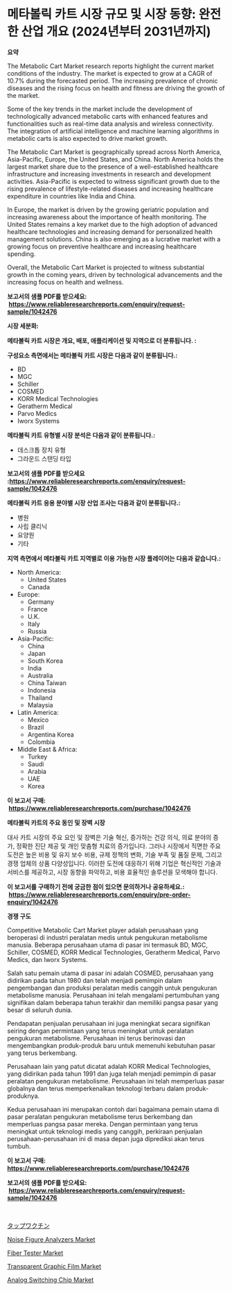<p><h1>메타볼릭 카트 시장 규모 및 시장 동향: 완전한 산업 개요 (2024년부터 2031년까지)</h1></p><p><strong>요약</strong></p>
<p><p>The Metabolic Cart Market research reports highlight the current market conditions of the industry. The market is expected to grow at a CAGR of 10.7% during the forecasted period. The increasing prevalence of chronic diseases and the rising focus on health and fitness are driving the growth of the market. </p><p>Some of the key trends in the market include the development of technologically advanced metabolic carts with enhanced features and functionalities such as real-time data analysis and wireless connectivity. The integration of artificial intelligence and machine learning algorithms in metabolic carts is also expected to drive market growth.</p><p>The Metabolic Cart Market is geographically spread across North America, Asia-Pacific, Europe, the United States, and China. North America holds the largest market share due to the presence of a well-established healthcare infrastructure and increasing investments in research and development activities. Asia-Pacific is expected to witness significant growth due to the rising prevalence of lifestyle-related diseases and increasing healthcare expenditure in countries like India and China.</p><p>In Europe, the market is driven by the growing geriatric population and increasing awareness about the importance of health monitoring. The United States remains a key market due to the high adoption of advanced healthcare technologies and increasing demand for personalized health management solutions. China is also emerging as a lucrative market with a growing focus on preventive healthcare and increasing healthcare spending.</p><p>Overall, the Metabolic Cart Market is projected to witness substantial growth in the coming years, driven by technological advancements and the increasing focus on health and wellness.</p></p>
<p><strong>보고서의 샘플 PDF를 받으세요: &nbsp;<a href="https://www.reliableresearchreports.com/enquiry/request-sample/1042476">https://www.reliableresearchreports.com/enquiry/request-sample/1042476</a></strong></p>
<p><strong>시장 세분화:</strong></p>
<p><strong> 메타볼릭 카트 시장은 개요, 배포, 애플리케이션 및 지역으로 더 분류됩니다. :</strong></p>
<p><strong>구성요소 측면에서는 메타볼릭 카트 시장은 다음과 같이 분류됩니다.:</strong></p>
<p><ul><li>BD</li><li>MGC</li><li>Schiller</li><li>COSMED</li><li>KORR Medical Technologies</li><li>Geratherm Medical</li><li>Parvo Medics</li><li>Iworx Systems</li></ul></p>
<p><strong> 메타볼릭 카트 유형별 시장 분석은 다음과 같이 분류됩니다.:</strong></p>
<p><ul><li>데스크톱 장치 유형</li><li>그라운드 스탠딩 타입</li></ul></p>
<p><strong>보고서의 샘플 PDF를 받으세요 :<a href="https://www.reliableresearchreports.com/enquiry/request-sample/1042476">https://www.reliableresearchreports.com/enquiry/request-sample/1042476</a></strong></p>
<p><strong> 메타볼릭 카트 응용 분야별 시장 산업 조사는 다음과 같이 분류됩니다.:</strong></p>
<p><ul><li>병원</li><li>사립 클리닉</li><li>요양원</li><li>기타</li></ul></p>
<p><strong>지역 측면에서 메타볼릭 카트 지역별로 이용 가능한 시장 플레이어는 다음과 같습니다.:</strong></p>
<p><ul>
    <li>
        North America:
        <ul>
            <li>United States</li>
            <li>Canada</li>
        </ul>
    </li>
    <li>
        Europe:
        <ul>
            <li>Germany</li>
            <li>France</li>
            <li>U.K.</li>
            <li>Italy</li>
            <li>Russia</li>
        </ul>
    </li>
    <li>
        Asia-Pacific:
        <ul>
            <li>China</li>
            <li>Japan</li>
            <li>South Korea</li>
            <li>India</li>
            <li>Australia</li>
            <li>China Taiwan</li>
            <li>Indonesia</li>
            <li>Thailand</li>
            <li>Malaysia</li>
        </ul>
    </li>
    <li>
        Latin America:
        <ul>
            <li>Mexico</li>
            <li>Brazil</li>
            <li>Argentina Korea</li>
            <li>Colombia</li>
        </ul>
    </li>
    <li>
        Middle East & Africa:
        <ul>
            <li>Turkey</li>
            <li>Saudi</li>
            <li>Arabia</li>
            <li>UAE</li>
            <li>Korea</li>
        </ul>
    </li>
    </ul></p>
<p><strong>이 보고서 구매: &nbsp;<a href="https://www.reliableresearchreports.com/purchase/1042476">https://www.reliableresearchreports.com/purchase/1042476</a></strong></p>
<p><strong>메타볼릭 카트의 주요 동인 및 장벽 시장</strong></p>
<p><p>대사 카트 시장의 주요 요인 및 장벽은 기술 혁신, 증가하는 건강 의식, 의료 분야의 증가, 정확한 진단 제공 및 개인 맞춤형 치료의 증가입니다. 그러나 시장에서 직면한 주요 도전은 높은 비용 및 유지 보수 비용, 규제 정책의 변화, 기술 부족 및 품질 문제, 그리고 경쟁 업체의 상품 다양성입니다. 이러한 도전에 대응하기 위해 기업은 혁신적인 기술과 서비스를 제공하고, 시장 동향을 파악하고, 비용 효율적인 솔루션을 모색해야 합니다.</p></p>
<p><strong>이 보고서를 구매하기 전에 궁금한 점이 있으면 문의하거나 공유하세요.: &nbsp;<a href="https://www.reliableresearchreports.com/enquiry/pre-order-enquiry/1042476">https://www.reliableresearchreports.com/enquiry/pre-order-enquiry/1042476</a></strong></p>
<p><strong>경쟁 구도</strong></p>
<p><p>Competitive Metabolic Cart Market player adalah perusahaan yang beroperasi di industri peralatan medis untuk pengukuran metabolisme manusia. Beberapa perusahaan utama di pasar ini termasuk BD, MGC, Schiller, COSMED, KORR Medical Technologies, Geratherm Medical, Parvo Medics, dan Iworx Systems.</p><p>Salah satu pemain utama di pasar ini adalah COSMED, perusahaan yang didirikan pada tahun 1980 dan telah menjadi pemimpin dalam pengembangan dan produksi peralatan medis canggih untuk pengukuran metabolisme manusia. Perusahaan ini telah mengalami pertumbuhan yang signifikan dalam beberapa tahun terakhir dan memiliki pangsa pasar yang besar di seluruh dunia.</p><p>Pendapatan penjualan perusahaan ini juga meningkat secara signifikan seiring dengan permintaan yang terus meningkat untuk peralatan pengukuran metabolisme. Perusahaan ini terus berinovasi dan mengembangkan produk-produk baru untuk memenuhi kebutuhan pasar yang terus berkembang.</p><p>Perusahaan lain yang patut dicatat adalah KORR Medical Technologies, yang didirikan pada tahun 1991 dan juga telah menjadi pemimpin di pasar peralatan pengukuran metabolisme. Perusahaan ini telah memperluas pasar globalnya dan terus memperkenalkan teknologi terbaru dalam produk-produknya.</p><p>Kedua perusahaan ini merupakan contoh dari bagaimana pemain utama di pasar peralatan pengukuran metabolisme terus berkembang dan memperluas pangsa pasar mereka. Dengan permintaan yang terus meningkat untuk teknologi medis yang canggih, perkiraan penjualan perusahaan-perusahaan ini di masa depan juga diprediksi akan terus tumbuh.</p></p>
<p><strong>이 보고서 구매: &nbsp; <a href="https://www.reliableresearchreports.com/purchase/1042476">https://www.reliableresearchreports.com/purchase/1042476</a></strong></p>
<p><strong>보고서의 샘플 PDF를 받으세요: &nbsp;<a href="https://www.reliableresearchreports.com/enquiry/request-sample/1042476">https://www.reliableresearchreports.com/enquiry/request-sample/1042476</a></strong><strong></strong></p>
<p>&nbsp;</p>
<p><p><a href="https://medium.com/@evekerluke2023/dtap%E3%83%AF%E3%82%AF%E3%83%81%E3%83%B3%E5%B8%82%E5%A0%B4%E3%81%AE%E6%8C%87%E6%A8%99%E3%81%AE%E3%83%87%E3%82%B3%E3%83%BC%E3%83%87%E3%82%A3%E3%83%B3%E3%82%B0-%E5%B8%82%E5%A0%B4%E3%82%B7%E3%82%A7%E3%82%A2-%E3%83%88%E3%83%AC%E3%83%B3%E3%83%89-%E3%81%8A%E3%82%88%E3%81%B3%E6%88%90%E9%95%B7%E3%83%91%E3%82%BF%E3%83%BC%E3%83%B3-323100490f3b">タップワクチン</a></p><p><a href="https://issuu.com/reportprime-2/docs/noise-figure-analyzers-market-size-2030.pptx">Noise Figure Analyzers Market</a></p><p><a href="https://issuu.com/reportprime-2/docs/fiber-tester-market-size-2030.pptx">Fiber Tester Market</a></p><p><a href="https://github.com/FassouRP/Market-Research-Report-List-3/blob/main/transparent-graphic-film-market.md">Transparent Graphic Film Market</a></p><p><a href="https://view.publitas.com/reportprime-1/analog-switching-chip-market-size-focuses-on-market-dynamics-in-depth-analysis-and-future-projections-of-its-market-forecasted-for-period-from-2024-to-2031/">Analog Switching Chip Market</a></p></p>